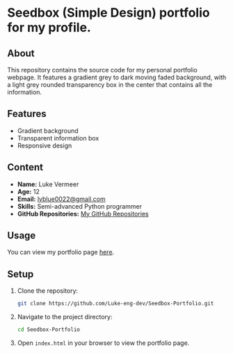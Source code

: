 

# Seedbox (Simple Design) portfolio for my profile.

## About

This repository contains the source code for my personal portfolio webpage. It features a gradient grey to dark moving faded background, with a light grey rounded transparency box in the center that contains all the information.

## Features

- Gradient background
- Transparent information box
- Responsive design

## Content

- **Name:** Luke Vermeer
- **Age:** 12
- **Email:** [lvblue0022@gmail.com](mailto:lvblue0022@gmail.com)
- **Skills:** Semi-advanced Python programmer
- **GitHub Repositories:** [My GitHub Repositories](https://github.com/Luke-eng-dev?tab=repositories)

## Usage

You can view my portfolio page [here](https://luke-eng-dev.github.io/Seedbox-Portfolio/).

## Setup

1. Clone the repository:
    ```sh
    git clone https://github.com/Luke-eng-dev/Seedbox-Portfolio.git
    ```
2. Navigate to the project directory:
    ```sh
    cd Seedbox-Portfolio
    ```
3. Open `index.html` in your browser to view the portfolio page.
